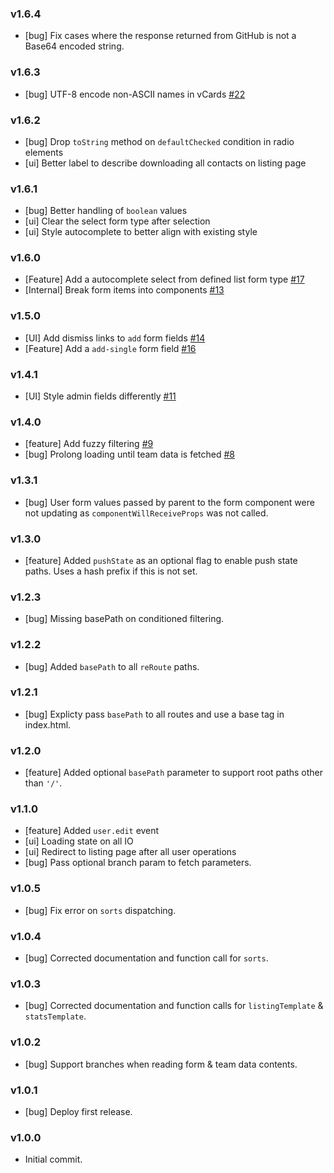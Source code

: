 ### v1.6.4

- [bug] Fix cases where the response returned from GitHub is not a Base64 encoded
string.

### v1.6.3

- [bug] UTF-8 encode non-ASCII names in vCards [#22](https://github.com/mapbox/team-directory/pull/22)

### v1.6.2

- [bug] Drop `toString` method on `defaultChecked` condition in radio elements
- [ui] Better label to describe downloading all contacts on listing page

### v1.6.1

- [bug] Better handling of `boolean` values
- [ui] Clear the select form type after selection
- [ui] Style autocomplete to better align with existing style

### v1.6.0

- [Feature] Add a autocomplete select from defined list form type [#17](https://github.com/mapbox/team-directory/issues/17)
- [Internal] Break form items into components [#13](https://github.com/mapbox/team-directory/issues/13)

### v1.5.0

- [UI] Add dismiss links to `add` form fields [#14](https://github.com/mapbox/team-directory/pull/14)
- [Feature] Add a `add-single` form field [#16](https://github.com/mapbox/team-directory/pull/16)

### v1.4.1

- [UI] Style admin fields differently [#11](https://github.com/mapbox/team-directory/issues/11)

### v1.4.0

- [feature] Add fuzzy filtering [#9](https://github.com/mapbox/team-directory/pull/9)
- [bug] Prolong loading until team data is fetched [#8](https://github.com/mapbox/team-directory/issues/8)

### v1.3.1

- [bug] User form values passed by parent to the form component were not updating as `componentWillReceiveProps` was not called.

### v1.3.0

- [feature] Added `pushState` as an optional flag to enable push state paths. Uses a hash prefix if this is not set.

### v1.2.3

- [bug] Missing basePath on conditioned filtering.

### v1.2.2

- [bug] Added `basePath` to all `reRoute` paths.

### v1.2.1

- [bug] Explicty pass `basePath` to all routes and use a base tag in index.html.

### v1.2.0

- [feature] Added optional `basePath` parameter to support root paths other than `'/'`.

### v1.1.0

- [feature] Added `user.edit` event
- [ui] Loading state on all IO
- [ui] Redirect to listing page after all user operations
- [bug] Pass optional branch param to fetch parameters.

### v1.0.5

- [bug] Fix error on `sorts` dispatching.

### v1.0.4

- [bug] Corrected documentation and function call for `sorts`.

### v1.0.3

- [bug] Corrected documentation and function calls for `listingTemplate` & `statsTemplate`.

### v1.0.2

- [bug] Support branches when reading form & team data contents.

### v1.0.1

- [bug] Deploy first release.

### v1.0.0

- Initial commit.
